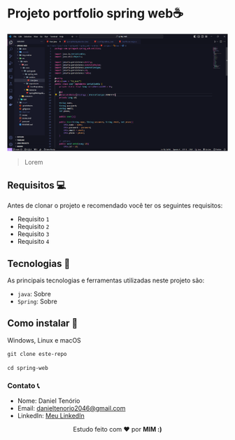 # Projeto portfolio spring web☕

<img src="./img-redme/img-project.png" alt="img-project" />

> Lorem

## Requisitos 💻

Antes de clonar o projeto e recomendado você ter os seguintes requisitos:

-   Requisito `1`
-   Requisito `2`
-   Requisito `3`
-   Requisito `4`

## Tecnologias 🚀

As principais tecnologias e ferramentas utilizadas neste projeto são:

-   `java`: Sobre
-   `Spring`: Sobre

## Como instalar 🚀

Windows, Linux e macOS

```
git clone este-repo

cd spring-web
```

### Contato 📞

-   Nome: Daniel Tenório
-   Email: danieltenorio2046@gmail.com
-   LinkedIn: [Meu LinkedIn](https://www.linkedin.com/in/daniel-tenório-6471b0244/)

<p align="center">Estudo feito com ❤️ por <strong>MIM :)</strong></p>
